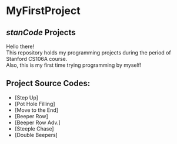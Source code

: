 # MyFirstProject
## *stanCode* Projects
Hello there!\
This repository holds my programming projects during the period of Stanford CS106A course.\
Also, this is my first time trying programming by myself!



## Project Source Codes:
* [Step Up]
* [Pot Hole Filling]
* [Move to the End]
* [Beeper Row]
* [Beeper Row Adv.]
* [Steeple Chase]
* [Double Beepers]
